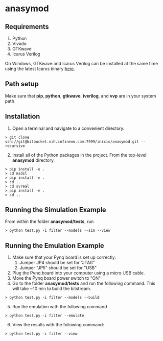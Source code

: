 # anasymod

## Requirements
1. Python
2. Vivado
3. GTKwave
4. Icarus Verilog

On Windows, GTKwave and Icarus Verilog can be installed at the same time using the latest Icarus binary [here](http://bleyer.org/icarus/).

## Path setup

Make sure that **pip**, **python**, **gtkwave**, **iverilog**, and **vvp** are in your system path.

## Installation
1. Open a terminal and navigate to a convenient directory.
```shell
> git clone ssh://git@bitbucket.vih.infineon.com:7999/inicio/anasymod.git --recursive
```
2. Install all of the Python packages in the project.  From the top-level **anasymod** directory.
```shell
> pip install -e .
> cd msdsl
> pip install -e .
> cd ..
> cd svreal
> pip install -e .
> cd ..
```

## Running the Simulation Example

From within the folder **anasymod/tests**, run

```shell
> python test.py -i filter --models --sim --view
```

## Running the Emulation Example
1. Make sure that your Pynq board is set up correctly:
    1. Jumper JP4 should be set for "JTAG"
    2. Jumper "JP5" should be set for "USB"
2. Plug the Pynq board into your computer using a micro USB cable.
3. Move the Pynq board power switch to "ON"
4. Go to the folder **anasymod/tests** and run the following command.  This will take ~10 min to build the bitstream.
```shell
> python test.py -i filter --models --build
```
5. Run the emulation with the following command
```shell
> python test.py -i filter --emulate
```
6. View the results with the following command:
```shell
> python test.py -i filter --view
```